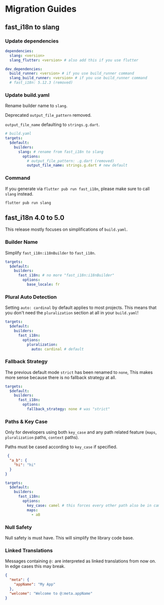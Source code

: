 # Migration Guides

## fast_i18n to slang

### Update dependencies

```yaml
dependencies:
  slang: <version>
  slang_flutter: <version> # also add this if you use flutter

dev_dependencies:
  build_runner: <version> # if you use build_runner command
  slang_build_runner: <version> # if you use build_runner command
  # fast_i18n: 5.12.3 (removed)
```

### Update build.yaml

Rename builder name to `slang`.

Deprecated `output_file_pattern` removed.

`output_file_name` defaulting to `strings.g.dart`.

```yaml
# build.yaml
targets:
  $default:
    builders:
      slang: # rename from fast_i18n to slang
        options:
          # output_file_pattern: .g.dart (removed)
          output_file_name: strings.g.dart # new default
```

### Command

If you generate via `flutter pub run fast_i18n`, please make sure to call `slang` instead.

`flutter pub run slang`

## fast_i18n 4.0 to 5.0

This release mostly focuses on simplifications of `build.yaml`.

### Builder Name

Simplify `fast_i18n:i18nBuilder` to `fast_i18n`.

```yaml
targets:
  $default:
    builders:
      fast_i18n: # no more "fast_i18n:i18nBuilder"
        options:
          base_locale: fr
```

### Plural Auto Detection

Setting `auto: cardinal` by default applies to most projects. This means that you don't need the `pluralization` section at all in your `build.yaml`!

```yaml
targets:
  $default:
    builders:
      fast_i18n:
        options:
          pluralization:
            auto: cardinal # default
```

### Fallback Strategy

The previous default mode `strict` has been renamed to `none`, This makes more sense because there is no fallback strategy at all.

```yaml
targets:
  $default:
    builders:
      fast_i18n:
        options:
          fallback_strategy: none # was "strict"
```

### Paths & Key Case

Only for developers using both `key_case` and any path related feature (`maps`, `pluralization` paths, `context` paths).

Paths must be cased according to `key_case` if specified.

```json
 {
  "a_b": {
    "hi": "hi"
  }
}
```

```yaml
targets:
  $default:
    builders:
      fast_i18n:
        options:
          key_case: camel # this forces every other path also be in camel case
          maps:
            - aB
```

### Null Safety

Null safety is must have. This will simplify the library code base.

### Linked Translations

Messages containing `@:` are interpreted as linked translations from now on. In edge cases this may break.

```json
{
  "meta": {
    "appName": "My App"
  },
  "welcome": "Welcome to @:meta.appName"
}
```